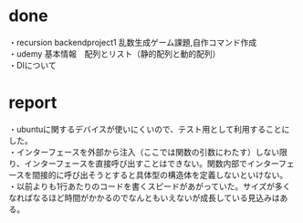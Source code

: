 # done
・recursion backendproject1  乱数生成ゲーム課題,自作コマンド作成</br>
・udemy 基本情報　配列とリスト（静的配列と動的配列）</br>
・DIについて</br>

# report
・ubuntuに関するデバイスが使いにくいので、テスト用として利用することにした。</br>
・インターフェースを外部から注入（ここでは関数の引数にわたす）しない限り、インターフェースを直接呼び出すことはできない。関数内部でインターフェースを間接的に呼び出そうとすると具体型の構造体を定義しないといけない。</br>
・以前よりも1行あたりのコードを書くスピードがあがっていた。サイズが多くなればなるほど時間がかかるのでなんともいえないが成長している見込みはある。</br>